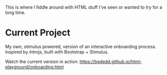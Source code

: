 This is where I fiddle around with HTML stuff I've seen or wanted to try for a long time.

# Current Project

My own, stimulus powered, version of an interactive onboarding process. Inspired by introjs, built with Bootstrap + Stimulus.

Watch the current version in action: https://bededd.github.io/html-playground/onboarding.html

